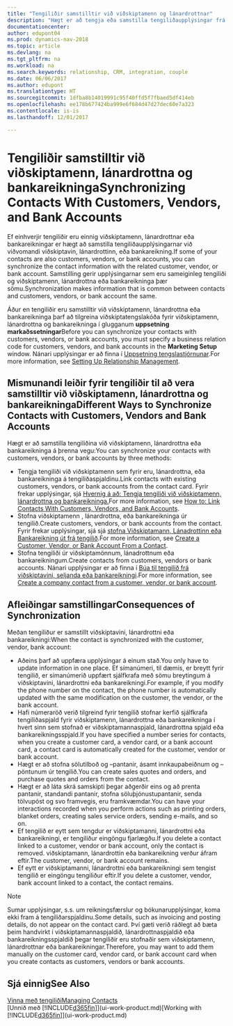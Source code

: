 ```yaml
---
title: "Tengiliðir samstilltir við viðskiptamenn og lánardrottnar"
description: "Hægt er að tengja eða samstilla tengiliðaupplýsingar frá tengiliðum sem líka eru viðskiptamenn, lánardrottnar eða bankareikningar, þannig að þú uppfærir upplýsingarnar aðeins á einum stað."
documentationcenter: 
author: edupont04
ms.prod: dynamics-nav-2018
ms.topic: article
ms.devlang: na
ms.tgt_pltfrm: na
ms.workload: na
ms.search.keywords: relationship, CRM, integration, couple
ms.date: 06/06/2017
ms.author: edupont
ms.translationtype: HT
ms.sourcegitcommit: 1dfba8b14019991c95f40ffd5f7fbaed5df414eb
ms.openlocfilehash: ee178b677424ba999e6f684d47d27dec60e7a323
ms.contentlocale: is-is
ms.lasthandoff: 12/01/2017

---
```

# <a name="synchronizing-contacts-with-customers-vendors-and-bank-accounts"></a><span data-ttu-id="d58be-103">Tengiliðir samstilltir við viðskiptamenn, lánardrottna og bankareikninga</span><span class="sxs-lookup"><span data-stu-id="d58be-103">Synchronizing Contacts With Customers, Vendors, and Bank Accounts</span></span>
<span data-ttu-id="d58be-104">Ef einhverjir tengiliðir eru einnig viðskiptamenn, lánardrottnar eða bankareikningar er hægt að samstilla tengiliðaupplýsingarnar við viðvomandi viðskiptavin, lánardrottinn, eða bankareikning.</span><span class="sxs-lookup"><span data-stu-id="d58be-104">If some of your contacts are also customers, vendors, or bank accounts, you can synchronize the contact information with the related customer, vendor, or bank account.</span></span> <span data-ttu-id="d58be-105">Samstilling gerir upplýsingarnar sem eru sameiginleg tengiliði og viðskiptamenn, lánardrottna eða bankareikninga þær sömu.</span><span class="sxs-lookup"><span data-stu-id="d58be-105">Synchronization makes information that is common between contacts and customers, vendors, or bank account the same.</span></span>  

<span data-ttu-id="d58be-106">Áður en tengiliðir eru samstilltir við viðskiptamenn, lánardrottna eða bankareikninga þarf að tilgreina viðskiptatengslakóða fyrir viðskiptamenn, lánardrottna og bankareikninga í glugganum **uppsetning markaðssetningar**</span><span class="sxs-lookup"><span data-stu-id="d58be-106">Before you can synchronize your contacts with customers, vendors, or bank accounts, you must specify a business relation code for customers, vendors, and bank accounts in the **Marketing Setup** window.</span></span> <span data-ttu-id="d58be-107">Nánari upplýsingar er að finna í [Uppsetning tengslastjórnunar](marketing-setup-marketing.md).</span><span class="sxs-lookup"><span data-stu-id="d58be-107">For more information, see [Setting Up Relationship Management](marketing-setup-marketing.md).</span></span>

## <a name="different-ways-to-synchronize-contacts-with-customers-vendors-and-bank-accounts"></a><span data-ttu-id="d58be-108">Mismunandi leiðir fyrir tengiliðir til að vera samstilltir við viðskiptamenn, lánardrottna og bankareikninga</span><span class="sxs-lookup"><span data-stu-id="d58be-108">Different Ways to Synchronize Contacts with Customers, Vendors and Bank Accounts</span></span>
<span data-ttu-id="d58be-109">Hægt er að samstilla tengiliðina við viðskiptamenn, lánardrottna eða bankareikninga á þrenna vegu:</span><span class="sxs-lookup"><span data-stu-id="d58be-109">You can synchronize your contacts with customers, vendors, or bank accounts by three methods:</span></span>

* <span data-ttu-id="d58be-110">Tengja tengiliði við viðskiptamenn sem fyrir eru, lánardrottna, eða bankareikninga á tengiliðaspjaldinu.</span><span class="sxs-lookup"><span data-stu-id="d58be-110">Link contacts with existing customers, vendors, or bank accounts from the contact card.</span></span> <span data-ttu-id="d58be-111">Fyrir frekar upplýsingar, sjá [Hvernig á að: Tengja tengiliði við viðskiptamenn, lánardrottna og bankareikninga.](marketing-how-link-contact.md)</span><span class="sxs-lookup"><span data-stu-id="d58be-111">For more information, see [How to: Link Contacts With Customers, Vendors, and Bank Accounts](marketing-how-link-contact.md).</span></span>
* <span data-ttu-id="d58be-112">Stofna viðskiptamenn , lánardrottna, eða bankareikninga úr tengilið.</span><span class="sxs-lookup"><span data-stu-id="d58be-112">Create customers, vendors, or bank accounts from the contact.</span></span> <span data-ttu-id="d58be-113">Fyrir frekar upplýsingar, sjá sjá [stofna Viðskiptamann, Lánadrottinn eða Bankareikning út frá tengilið](marketing-how-create-contacts-new-customers-vendors-bank-accounts.md).</span><span class="sxs-lookup"><span data-stu-id="d58be-113">For more information, see [Create a Customer, Vendor, or Bank Account From a Contact](marketing-how-create-contacts-new-customers-vendors-bank-accounts.md).</span></span>
* <span data-ttu-id="d58be-114">Stofna tengiliði úr viðskiptamönnum, lánadrottnum eða bankareikningum.</span><span class="sxs-lookup"><span data-stu-id="d58be-114">Create contacts from customers, vendors or bank accounts.</span></span> <span data-ttu-id="d58be-115">Nánari upplýsingar er að finna í [Búa til tengilið frá viðskiptavini, seljanda eða bankareikningi](marketing-how-create-contact-companies.md).</span><span class="sxs-lookup"><span data-stu-id="d58be-115">For more information, see [Create a company contact from a customer, vendor, or bank account](marketing-how-create-contact-companies.md).</span></span>

## <a name="consequences-of-synchronization"></a><span data-ttu-id="d58be-116">Afleiðingar samstillingar</span><span class="sxs-lookup"><span data-stu-id="d58be-116">Consequences of Synchronization</span></span>
<span data-ttu-id="d58be-117">Meðan tengiliður er samstillt viðskiptavini, lánardrottni eða bankareikningi:</span><span class="sxs-lookup"><span data-stu-id="d58be-117">When the contact is synchronized with the customer, vendor, bank account:</span></span>

* <span data-ttu-id="d58be-118">Aðeins þarf að uppfæra upplýsingar á einum stað.</span><span class="sxs-lookup"><span data-stu-id="d58be-118">You only have to update information in one place.</span></span> <span data-ttu-id="d58be-119">Ef símanúmeri, til dæmis, er breytt fyrir tengilið, er símanúmerið uppfært sjálfkrafa með sömu breytingum á viðskiptavini, lánardrottni eða bankareikningi.</span><span class="sxs-lookup"><span data-stu-id="d58be-119">For example, if you modify the phone number on the contact, the phone number is automatically updated with the same modification on the customer, the vendor, or the bank account.</span></span>
* <span data-ttu-id="d58be-120">Hafi númeraröð verið tilgreind fyrir tengilið stofnar kerfið sjálfkrafa tengiliðaspjald fyrir viðskiptamenn, lánardrottna eða bankareikninga í hvert sinn sem stofnað er viðskiptamannaspjald, lánardrottna spjald eða bankareikningsspjald.</span><span class="sxs-lookup"><span data-stu-id="d58be-120">If you have specified a number series for contacts, when you create a customer card, a vendor card, or a bank account card, a contact card is automatically created for the customer, vendor or bank account.</span></span>
* <span data-ttu-id="d58be-121">Hægt er að stofna sölutilboð og –pantanir, ásamt innkaupabeiðnum og –pöntunum úr tengilið.</span><span class="sxs-lookup"><span data-stu-id="d58be-121">You can create sales quotes and orders, and purchase quotes and orders from the contact.</span></span>
* <span data-ttu-id="d58be-122">Hægt er að láta skrá samskipti þegar aðgerðir eins og að prenta pantanir, standandi pantanir, stofna söluþjónustupantanir, senda tölvupóst og svo framvegis, eru framkvæmdar.</span><span class="sxs-lookup"><span data-stu-id="d58be-122">You can have your interactions recorded when you perform actions such as printing orders, blanket orders, creating sales service orders, sending e-mails, and so on.</span></span>
* <span data-ttu-id="d58be-123">Ef tengilið er eytt sem tengdur er viðskiptamanni, lánardrottni eða bankareikningi, er tengiliður eingöngu fjarlægðu.</span><span class="sxs-lookup"><span data-stu-id="d58be-123">If you delete a contact linked to a customer, vendor or bank account, only the contact is removed.</span></span> <span data-ttu-id="d58be-124">viðskiptamann, lánardrottin eða bankareikning verður áfram eftir.</span><span class="sxs-lookup"><span data-stu-id="d58be-124">The customer, vendor, or bank account remains.</span></span>
* <span data-ttu-id="d58be-125">Ef eytt er viðskiptamanni, lánardrottni eða bankareikningi sem tengist tengilið er eingöngu tengiliður eftir.</span><span class="sxs-lookup"><span data-stu-id="d58be-125">If you delete a customer, vendor, bank account linked to a contact, the contact remains.</span></span>

> [!NOTE]  
>   <span data-ttu-id="d58be-126">Sumar upplýsingar, s.s. um reikningsfærslur og bókunarupplýsingar, koma ekki fram á tengiliðarspjaldinu.</span><span class="sxs-lookup"><span data-stu-id="d58be-126">Some details, such as invoicing and posting details, do not appear on the contact card.</span></span> <span data-ttu-id="d58be-127">Því gæti verið ráðlegt að bæta þeim handvirkt í viðskiptamannaspjaldið, lánardrottnaspjaldið eða bankareikningsspjaldið þegar tengiliðir eru stofnaðir sem viðskiptamenn, lánardrottnar eða bankareikningar.</span><span class="sxs-lookup"><span data-stu-id="d58be-127">Therefore, you may want to add them manually on the customer card, vendor card, or bank account card when you create contacts as customers, vendors or bank accounts.</span></span>

## <a name="see-also"></a><span data-ttu-id="d58be-128">Sjá einnig</span><span class="sxs-lookup"><span data-stu-id="d58be-128">See Also</span></span>
[<span data-ttu-id="d58be-129">Vinna með tengiliði</span><span class="sxs-lookup"><span data-stu-id="d58be-129">Managing Contacts</span></span>](marketing-contacts.md)  
<span data-ttu-id="d58be-130">[Unnið með [!INCLUDE[d365fin](includes/d365fin_md.md)]](ui-work-product.md)</span><span class="sxs-lookup"><span data-stu-id="d58be-130">[Working with [!INCLUDE[d365fin](includes/d365fin_md.md)]](ui-work-product.md)</span></span>

